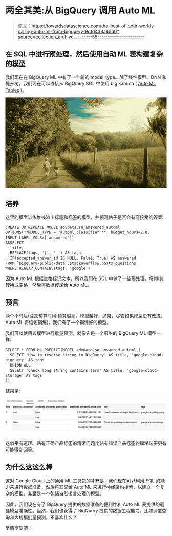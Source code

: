 # 两全其美:从 BigQuery 调用 Auto ML

> 原文：<https://towardsdatascience.com/the-best-of-both-worlds-calling-auto-ml-from-bigquery-9dfd433a45d6?source=collection_archive---------55----------------------->

## 在 SQL 中进行预处理，然后使用自动 ML 表构建复杂的模型

我们现在在 BigQuery ML 中有了一个新的 model_type。除了线性模型、DNN 和提升树，我们现在可以直接从 BigQuery SQL 中使用 big kahuna ( [Auto ML Tables](https://cloud.google.com/automl-tables) )。

![](img/878304197a18cfc0b307f2af75f124a1.png)

## 培养

这里的模型训练堆栈溢出标题和标签的模型，并预测帖子是否会有可接受的答案:

```
CREATE OR REPLACE MODEL advdata.so_answered_automl
OPTIONS(**MODEL_TYPE = 'automl_classifier'**, budget_hours=2.0, INPUT_LABEL_COLS=['answered'])
ASSELECT
  title, 
  REPLACE(tags, '|', ' ') AS tags,
  IF(accepted_answer_id IS NULL, False, True) AS answered
FROM `bigquery-public-data`.stackoverflow.posts_questions
WHERE REGEXP_CONTAINS(tags, 'google')
```

因为 Auto ML 根据空格标记文本，所以我们在 SQL 中做了一些预处理，将|字符转换成空格，然后将数据传递给 Auto ML。

## 预言

两个小时后(注意预算时间:预算越高，模型越好，通常，尽管如果模型没有改进，Auto ML 将缩短训练)，我们有了一个训练好的模型。

我们可以使用该模型进行批量预测，就像它是一个原生的 BigQuery ML 模型一样:

```
SELECT * FROM ML.PREDICT(MODEL advdata.so_answered_automl,(
  SELECT 'How to reverse string in BigQuery' AS title, 'google-cloud-bigquery' AS tags
  UNION ALL
  SELECT 'Check long string contains term' AS title, 'google-cloud-storage' AS tags
))
```

结果是:

![](img/71aedb9ca7c99d31acc8fefb2307b2e6.png)

这似乎有道理。贴有正确产品标签的清晰问题比贴有错误产品标签的模糊句子更有可能得到回答。

## 为什么这这么棒

这对 Google Cloud 上的通用 ML 工具包的补充是，我们现在可以利用 SQL 的能力来进行数据准备，然后将其交给 Auto ML 来进行神经架构搜索，以建立一个复杂的模型，甚至是一个包括自然语言处理的模型。

因此，我们现在有了 BigQuery 提供的数据准备的便利性和 Auto ML 表提供的最佳模型准确性。当然，我们也获得了 BigQuery 提供的数据工程能力，比如调度查询和大规模批量预测。不喜欢什么？

尽情享受吧！